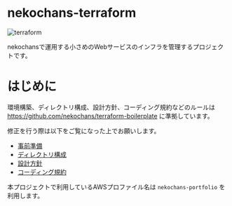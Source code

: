 # nekochans-terraform

![terraform](https://github.com/nekochans/nekochans-terraform/workflows/terraform/badge.svg)

nekochansで運用する小さめのWebサービスのインフラを管理するプロジェクトです。

# はじめに

環境構築、ディレクトリ構成、設計方針、コーディング規約などのルールは https://github.com/nekochans/terraform-boilerplate に準拠しています。

修正を行う際は以下をご覧になった上でお願いします。

- [事前準備](https://github.com/nekochans/terraform-boilerplate#%E4%BA%8B%E5%89%8D%E6%BA%96%E5%82%99)
- [ディレクトリ構成](https://github.com/nekochans/terraform-boilerplate#%E3%83%87%E3%82%A3%E3%83%AC%E3%82%AF%E3%83%88%E3%83%AA%E6%A7%8B%E6%88%90)
- [設計方針](https://github.com/nekochans/terraform-boilerplate#%E8%A8%AD%E8%A8%88%E6%96%B9%E9%87%9D)
- [コーディング規約](https://github.com/nekochans/terraform-boilerplate#%E3%82%B3%E3%83%BC%E3%83%87%E3%82%A3%E3%83%B3%E3%82%B0%E8%A6%8F%E7%B4%84)

本プロジェクトで利用しているAWSプロファイル名は `nekochans-portfolio` を利用します。
